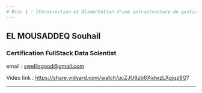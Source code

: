 ```yaml
---
# Bloc 1 : [Construction et Alimentation d'une infrastructure de gestion de données]
---
```


## EL MOUSADDEQ Souhail

### Certification FullStack Data Scientist

email : swellisgood@gmail.com

Video link : https://share.vidyard.com/watch/ucZJU8zb6XidwzLXgjqz9G?

---
